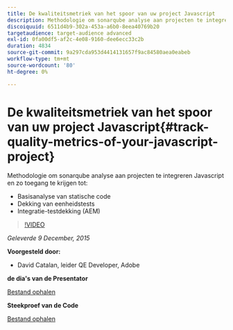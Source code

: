 ```yaml
---
title: De kwaliteitsmetriek van het spoor van uw project Javascript
description: Methodologie om sonarqube analyse aan projecten te integreren Javascript en zo toegang tot te krijgen ・ Basis statische codeanalyse ・ de testende dekking van de eenheid ・ Integratie testende dekking (AEM)
discoiquuid: 6511d4b9-302a-453a-a6b0-8eea40769b20
targetaudience: target-audience advanced
exl-id: 0fa00df5-af2c-4e08-9160-dee6ecc33c2b
duration: 4834
source-git-commit: 9a297cda953d4414131657f9ac84580aea0eabeb
workflow-type: tm+mt
source-wordcount: '80'
ht-degree: 0%

---
```


# De kwaliteitsmetriek van het spoor van uw project Javascript{#track-quality-metrics-of-your-javascript-project}

Methodologie om sonarqube analyse aan projecten te integreren Javascript en zo toegang te krijgen tot:

* Basisanalyse van statische code
* Dekking van eenheidstests
* Integratie-testdekking (AEM)

>[!VIDEO](https://video.tv.adobe.com/v/19372/?quality=9)

*Geleverde 9 December, 2015*

**Voorgesteld door:**

* David Catalan, leider QE Developer, Adobe

**de dia&#39;s van de Presentator**

[Bestand ophalen](assets/aem-gems-js-quality-metrics-12-9-15.pdf)

**Steekproef van de Code**

[Bestand ophalen](assets/com-adobe-granite-ui-utils-timing-with-licenses.zip)
<!--
[Get back to the Overview](https://helpx.adobe.com/nl/experience-manager/kt/eseminars/gems/aem-index.html)
-->
